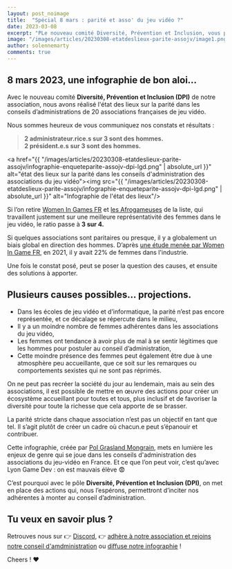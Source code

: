```yaml
---
layout: post_noimage
title:  "Spécial 8 mars : parité et asso' du jeu vidéo ?"
date: 2023-03-08
excerpt: "PLe nouveau comité Diversité, Prévention et Inclusion, vous présente l'état des lieux 2023 sur la parité dans les conseils d’administrations de 20 associations françaises du jeu vidéo..."
image: "/images/articles/20230308-etatdeslieux-parite-assojv/image1.png"
author: solennemarty
comments: true
---
```


## 8 mars 2023, une infographie de bon aloi...

Avec le nouveau comité **Diversité, Prévention et Inclusion (DPI)** de notre association, nous avons réalisé l'état des lieux sur la parité dans les conseils d’administrations de 20 associations françaises de jeu vidéo.

Nous sommes heureux de vous communiquez nos constats et résultats : 

 > **2 administrateur.rice.s sur 3 sont des hommes.  
 > 2 président.e.s sur 3 sont des hommes.**

<span class="image fit"><a href="{{ "/images/articles/20230308-etatdeslieux-parite-assojv/infographie-enqueteparite-assojv-dpi-lgd.png" | absolute_url }}" alt="état des lieux sur la parité dans les conseils d'administration des associations du jeu vidéo"><img src="{{ "/images/articles/20230308-etatdeslieux-parite-assojv/infographie-enqueteparite-assojv-dpi-lgd.png" | absolute_url }}" alt="Infographie de l'état des lieux"/></a></span>

Si l’on retire [Women In Games FR](https://womeningamesfrance.org/)  et [les Afrogameuses](https://www.afrogameuses.com/) de la liste, qui travaillent justement sur une meilleure représentativité des femmes dans le jeu vidéo, le ratio passe à **3 sur 4.**
 
Si quelques associations sont paritaires ou presque, il y a globalement un biais global en direction des hommes. D’après [une étude menée par Women In Game FR](https://womeningamesfrance.org/infographie-le-jeu-video-un-medium-et-une-industrie-de-plus-en-plus-mixte/), en 2021, il y avait 22% de femmes dans l'industrie.

Une fois le constat posé, peut se poser la question des causes, et ensuite des solutions à apporter.

## Plusieurs causes possibles... projections.

  - Dans les écoles de jeu vidéo et d’informatique, la parité n’est pas encore représentée, et ce décalage se répercute dans le milieu,
  - Il y a un moindre nombre de femmes adhérentes dans les associations du jeu vidéo,
  - Les femmes ont tendance à avoir plus de mal à se sentir légitimes que les hommes pour postuler au conseil d’administration,
  - Cette moindre présence des femmes peut également être due à une atmosphère peu accueillante, que ce soit sur les remarques ou comportements sexistes qui ne sont pas réprimés.

On ne peut pas recréer la société du jour au lendemain, mais au sein des associations, il est possible de mettre en œuvre des actions pour créer un écosystème accueillant pour toutes et tous, plus inclusif et de favoriser la diversité pour toute la richesse que cela apporte de se brasser.

La parité stricte dans chaque association n’est pas un objectif en tant que tel. Il s’agit plutôt de créer un cadre où chacun.e peut s’épanouir et contribuer.

Cette infographie, créée par [Pol Grasland Mongrain]({{site.data.linkedin.polgraslandmongrain}}), mets en lumière les enjeux de genre qui se joue dans les conseils d'administration des associations du jeu-vidéo en France. Et ce que l’on peut voir, c’est qu’avec Lyon Game Dev : on est mauvais élève 😨 

C’est pourquoi avec le pôle **Diversité, Prévention et Inclusion (DPI)**, on met en place des actions qui, nous l’espérons, permettront d’inciter nos adhérentes à monter au conseil d’administration. 

## Tu veux en savoir plus ?

Retrouves nous sur 👉 [Discord](http://discord.lyongamdev.pro), 👉 [adhère à notre association et rejoins notre conseil d'amdministration](http://adhesion.lyongamedev.pro) ou [diffuse notre infographie](/images/articles/20230308-etatdeslieux-parite-assojv/infographie-enqueteparite-assojv-dpi-lgd.png) !

Cheers ! ❤️